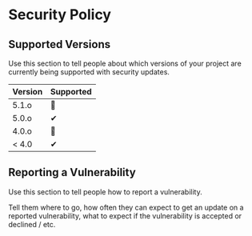# Security Policy

## Supported Versions

Use this section to tell people about which versions of your project are
currently being supported with security updates.

| Version | Supported          |
| ------- | ------------------ |
| 5.1.o   | 🔮 |
| 5.0.o   | ✔                 |
| 4.0.o   | 🔮 |
| < 4.0   | ✔                 |

## Reporting a Vulnerability

Use this section to tell people how to report a vulnerability.

Tell them where to go, how often they can expect to get an update on a
reported vulnerability, what to expect if the vulnerability is accepted or
declined / etc.
